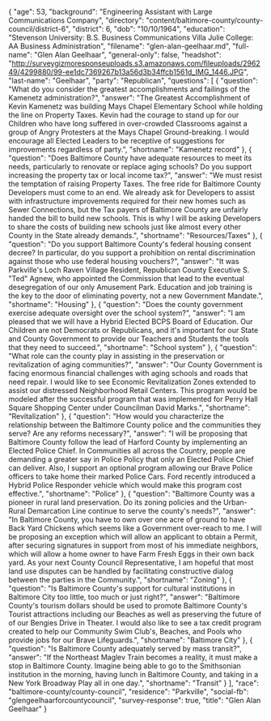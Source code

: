 {
  "age": 53,
  "background": "Engineering Assistant with Large Communications Company",
  "directory": "content/baltimore-county/county-council/district-6",
  "district": 6,
  "dob": "10/10/1964",
  "education": "Stevenson University: B.S. Business Communications Villa Julie College: AA Business Administration",
  "filename": "glen-alan-geelhaar.md",
  "full-name": "Glen Alan Geelhaar",
  "general-only": false,
  "headshot": "http://surveygizmoresponseuploads.s3.amazonaws.com/fileuploads/296249/4299880/99-ee1dc7369267b13a56d3b34ffcb1561d_IMG_1446.JPG",
  "last-name": "Geelhaar",
  "party": "Republican",
  "questions": [
    {
      "question": "What do you consider the greatest accomplishments and failings of the Kamenetz administration?",
      "answer": "The Greatest Accomplishment of Kevin Kamenetz was building Mays Chapel Elementary School while holding the line on Property Taxes. Kevin had the courage to stand up for our Children who have long suffered in over-crowded Classrooms against a group of Angry Protesters at the Mays Chapel Ground-breaking. I would encourage all Elected Leaders to be receptive of suggestions for improvements regardless of party.",
      "shortname": "Kamenetz record"
    },
    {
      "question": "Does Baltimore County have adequate resources to meet its needs, particularly to renovate or replace aging schools? Do you support increasing the property tax or local income tax?",
      "answer": "We must resist the temptation of raising Property Taxes. The free ride for Baltimore County Developers must come to an end. We already ask for Developers to assist with infrastructure improvements required for their new homes such as Sewer Connections, but the Tax payers of Baltimore County are unfairly handed the bill to build new schools. This is why I will be asking Developers to share the costs of building new schools just like almost every other County in the State already demands.",
      "shortname": "Resources/Taxes"
    },
    {
      "question": "Do you support Baltimore County's federal housing consent decree? In particular, do you support a prohibition on rental discrimination against those who use federal housing vouchers?",
      "answer": "It was Parkville's Loch Raven Village Resident, Republican County Executive S. \"Ted\" Agnew, who appointed the Commission that lead to the eventual desegregation of our only Amusement Park. Education and job training is the key to the door of eliminating poverty, not a new Government Mandate.",
      "shortname": "Housing"
    },
    {
      "question": "Does the county government exercise adequate oversight over the school system?",
      "answer": "I am pleased that we will have a Hybrid Elected BCPS Board of Education. Our Children are not Democrats or Republicans, and it's important for our State and County Government to provide our Teachers and Students the tools that they need to succeed.",
      "shortname": "School system"
    },
    {
      "question": "What role can the county play in assisting in the preservation or revitalization of aging communities?",
      "answer": "Our County Government is facing enormous financial challenges with aging schools and roads that need repair. I would like to see Economic Revitalization Zones extended to assist our distressed Neighborhood Retail Centers. This program would be modeled after the successful program that was implemented for Perry Hall Square Shopping Center under Councilman David Marks.",
      "shortname": "Revitalization"
    },
    {
      "question": "How would you characterize the relationship between the Baltimore County police and the communities they serve? Are any reforms necessary?",
      "answer": "I will be proposing that Baltimore County follow the lead of Harford County by implementing an Elected Police Chief. In Communities all across the Country, people are demanding a greater say in Police Policy that only an Elected Police Chief can deliver. Also, I support an optional program allowing our Brave Police officers to take home their marked Police Cars. Ford recently introduced a Hybrid Police Responder vehicle which would make this program cost effective.",
      "shortname": "Police"
    },
    {
      "question": "Baltimore County was a pioneer in rural land preservation. Do its zoning policies and the Urban-Rural Demarcation Line continue to serve the county's needs?",
      "answer": "In Baltimore County, you have to own over one acre of ground to have Back Yard Chickens which seems like a Government over-reach to me. I will be proposing an exception which will allow an applicant to obtain a Permit, after securing signatures in support from most of his immediate neighbors, which will allow a home owner to have Farm Fresh Eggs in their own back yard. As your next County Council Representative, I am hopeful that most land use disputes can be handled by facilitating constructive dialog between the parties in the Community.",
      "shortname": "Zoning"
    },
    {
      "question": "Is Baltimore County's support for cultural institutions in Baltimore City too little, too much or just right?",
      "answer": "Baltimore County's tourism dollars should be used to promote Baltimore County's Tourist attractions including our Beaches as well as preserving the future of of our Bengies Drive in Theater. I would also like to see a tax credit program created to help our Community Swim Club's, Beaches, and Pools who provide jobs for our Brave Lifeguards.",
      "shortname": "Baltimore City"
    },
    {
      "question": "Is Baltimore County adequately served by mass transit?",
      "answer": "If the Northeast Maglev Train becomes a reality, it must make a stop in Baltimore County. Imagine being able to go to the Smithsonian institution in the morning, having lunch in Baltimore County, and taking in a New York Broadway Play all in one day.",
      "shortname": "Transit"
    }
  ],
  "race": "baltimore-county/county-council",
  "residence": "Parkville",
  "social-fb": "glengeelhaarforcountycouncil",
  "survey-response": true,
  "title": "Glen Alan Geelhaar"
}
